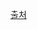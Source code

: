 [출처](https://docs.spring.io/spring-security/reference/servlet/authentication/passwords/user-details-service.html)